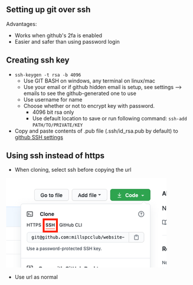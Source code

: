 ## Setting up git over ssh
Advantages:
- Works when github's 2fa is enabled
- Easier and safer than using password login
## Creating ssh key
- `ssh-keygen -t rsa -b 4096`
	- Use GIT BASH on windows, any terminal on linux/mac
	- Use your email or if github hidden email is setup, see settings --> emails to see the github-generated one to use
	- Use username for name
  - Choose whether or not to encrypt key with password.
	- 4096 bit rsa only
	- Use default location to save or run following command: `ssh-add PATH/TO/PRIVATE/KEY`
- Copy and paste contents of .pub file (.ssh/id_rsa.pub by default) to [github SSH settings](https://github.com/settings/keys)
## Using ssh instead of https
- When cloning, select ssh before copying the url

![](https://github.com/millspcclub/website-dev-notes/raw/main/images/git-clone-ssh.png)
- Use url as normal
